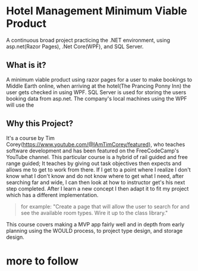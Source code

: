 # Hotel Management Minimum Viable Product

A continuous broad project practicing the .NET environment, using asp.net(Razor Pages), .Net Core(WPF), and SQL Server.

## What is it?

A minimum viable product using razor pages for a user to make bookings to Middle Earth online, when arriving at the hotel(The Prancing Ponny Inn) the user gets checked in using WPF. SQL Server is used for storing the users booking data from asp.net. The company's local machines using the WPF will use the 

## Why this Project?
It's a course by Tim Corey(https://www.youtube.com/@IAmTimCorey/featured), who teaches software development and has been featured on the FreeCodeCamp's YouTube channel. This particular course is a hybrid of rail guided and free range guided; It teaches by giving out task objectives then expects and allows me to get to work from there. If I get to a point where I realize I don't know what I don't know and do not know where to get what I need, after searching far and wide, I can then look at how to instructor get's his next step completed. After I learn a new concept I then adapt it to fit my project which has a different implementation.
> for example: "Create a page that will allow the user to search for and see the available room types. Wire it up to the class library."
 
This course covers making a MVP app fairly well and in depth from early planning using the WOULD process, to project type design, and storage design. 


# more to follow
